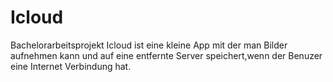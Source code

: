 Icloud
======

Bachelorarbeitsprojekt
Icloud ist eine kleine App mit der man Bilder aufnehmen kann und auf eine 
entfernte Server speichert,wenn der Benuzer eine Internet Verbindung hat.
